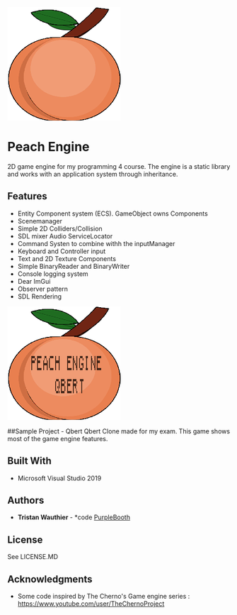 ![Engine Icon](Engine/Sandbox/Resources/Images/Engine_icon.png)

# Peach Engine
2D game engine for my programming 4 course. 
The engine is a static library and works with an application system through inheritance.

## Features
- Entity Component system (ECS). GameObject owns Components
- Scenemanager
- Simple 2D Colliders/Collision
- SDL mixer Audio ServiceLocator
- Command Systen to combine withh the inputManager
- Keyboard and Controller input
- Text and 2D Texture Components
- Simple BinaryReader and BinaryWriter
- Console logging system
- Dear ImGui
- Observer pattern
- SDL Rendering


![Game Icon](Engine/Sandbox/Resources/Images/Game_icon.png)


##Sample Project - Qbert
Qbert Clone made for my exam. This game shows most of the game engine features.


## Built With
  - Microsoft Visual Studio 2019

## Authors
 - **Tristan Wauthier** - *code
    [PurpleBooth](https://github.com/PurpleBooth)

## License
See LICENSE.MD

## Acknowledgments
  - Some code inspired by The Cherno's Game engine series : https://www.youtube.com/user/TheChernoProject

